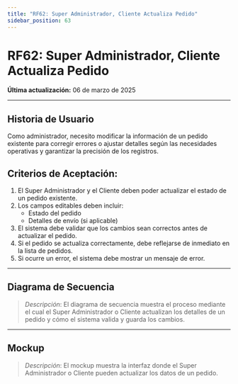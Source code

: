 ```yaml
---
title: "RF62: Super Administrador, Cliente Actualiza Pedido"  
sidebar_position: 63
---
```


# RF62: Super Administrador, Cliente Actualiza Pedido  

**Última actualización:** 06 de marzo de 2025  

---

## Historia de Usuario  

Como administrador, necesito modificar la información de un pedido existente para corregir errores o ajustar detalles según las necesidades operativas y garantizar la precisión de los registros.


## **Criterios de Aceptación:**  

1. El Super Administrador y el Cliente deben poder actualizar el estado de un pedido existente.  
2. Los campos editables deben incluir:  
   - Estado del pedido  
   - Detalles de envío (si aplicable)  
3. El sistema debe validar que los cambios sean correctos antes de actualizar el pedido.  
4. Si el pedido se actualiza correctamente, debe reflejarse de inmediato en la lista de pedidos.  
5. Si ocurre un error, el sistema debe mostrar un mensaje de error.  

---

## **Diagrama de Secuencia**  

> *Descripción*: El diagrama de secuencia muestra el proceso mediante el cual el Super Administrador o Cliente actualizan los detalles de un pedido y cómo el sistema valida y guarda los cambios.  

---

## **Mockup**  

> *Descripción*: El mockup muestra la interfaz donde el Super Administrador o Cliente pueden actualizar los datos de un pedido.  
